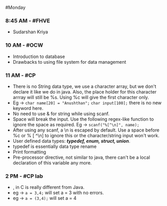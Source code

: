 #Monday 
### 8:45 AM - #FHVE 
- Sudarshan Kriya

### 10 AM - #OCW 
- Introduction to database
- Drawbacks to using file system for data management

### 11 AM - #CP 
- There is no String data type, we use a character array, but we don't declare it like we do in java. Also, the place holder for this character arrray will still be %s. Using %c will give the first character only.
- Eg -> `char name[20] = "Anushthan";`
`char input[100];` there is no new keyword here.
- No need to use & for string  while using scanf.
- Space will break the input. Use the following regex-like function to ignore the space as required.
Eg -> `scanf("%[^\n]", name);`
- After using any scanf, a \n is escaped by default. Use a space before %c or % [ ^\n] to ignore this or the character/string input won't work. 
- User defined data types: ***typedef, enum, struct, union***.
- typedef is essentially data type rename
- Print formatting
- Pre-processor directive, not similar to java, there can't be a local declaration of this variable any more.

### 2 PM - #CP lab
- , in C is really different from Java.
- eg -> `a = 3,4;` will set a = 3 with no errors.
- eg -> `a = (3,4);` will set a = 4